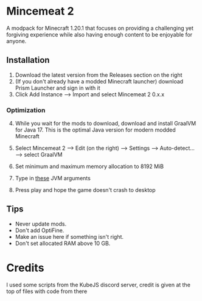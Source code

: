 # Mincemeat 2

A modpack for Minecraft 1.20.1 that focuses on providing a challenging yet forgiving experience while also having enough content to be enjoyable for anyone.

## Installation

1. Download the latest version from the Releases section on the right
2. (If you don't already have a modded Minecraft launcher) download Prism Launcher and sign in with it
3. Click Add Instance --> Import and select Mincemeat 2 0.x.x

### Optimization

4. While you wait for the mods to download, download and install GraalVM for Java 17. This is the optimal Java version for modern modded Minecraft
5. Select Mincemeat 2 --> Edit (on the right) --> Settings --> Auto-detect... --> select GraalVM
6. Set minimum and maximum memory allocation to 8192 MiB
7. Type in [these](https://gist.github.com/uthw/3648819b8acf988ed21260f62f83e05f) JVM arguments

8. Press play and hope the game doesn't crash to desktop

## Tips

-   Never update mods.
-   Don't add OptiFine.
-   Make an issue here if something isn't right.
-   Don't set allocated RAM above 10 GB.

# Credits

I used some scripts from the KubeJS discord server, credit is given at the top of files with code from there
